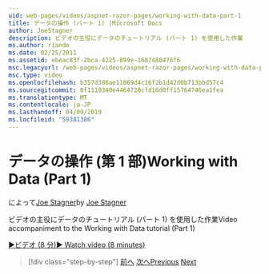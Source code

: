 ```yaml
---
uid: web-pages/videos/aspnet-razor-pages/working-with-data-part-1
title: データの操作 (パート 1) |Microsoft Docs
author: JoeStagner
description: ビデオの主役にデータのチュートリアル (パート 1) を使用した作業
ms.author: riande
ms.date: 02/25/2011
ms.assetid: ebeac83f-2bca-4225-899e-1687480476f6
msc.legacyurl: /web-pages/videos/aspnet-razor-pages/working-with-data-part-1
msc.type: video
ms.openlocfilehash: b357d386ae11869d4c16f2b1d42d0b713bbd57c4
ms.sourcegitcommit: 0f1119340e4464720cfd16d0ff15764746ea1fea
ms.translationtype: MT
ms.contentlocale: ja-JP
ms.lasthandoff: 04/09/2019
ms.locfileid: "59381386"
---
```

# <a name="working-with-data-part-1"></a><span data-ttu-id="1ff1d-103">データの操作 (第 1 部)</span><span class="sxs-lookup"><span data-stu-id="1ff1d-103">Working with Data (Part 1)</span></span>

<span data-ttu-id="1ff1d-104">によって[Joe Stagner](https://github.com/JoeStagner)</span><span class="sxs-lookup"><span data-stu-id="1ff1d-104">by [Joe Stagner](https://github.com/JoeStagner)</span></span>

<span data-ttu-id="1ff1d-105">ビデオの主役にデータのチュートリアル (パート 1) を使用した作業</span><span class="sxs-lookup"><span data-stu-id="1ff1d-105">Video accompaniment to the Working with Data tutorial (Part 1)</span></span>

[<span data-ttu-id="1ff1d-106">&#9654;ビデオ (8 分)</span><span class="sxs-lookup"><span data-stu-id="1ff1d-106">&#9654; Watch video (8 minutes)</span></span>](https://channel9.msdn.com/Blogs/ASP-NET-Site-Videos/working-with-data-part-1)

> [!div class="step-by-step"]
> <span data-ttu-id="1ff1d-107">[前へ](working-with-forms-part-2.md)
> [次へ](working-with-data-part-2.md)</span><span class="sxs-lookup"><span data-stu-id="1ff1d-107">[Previous](working-with-forms-part-2.md)
[Next](working-with-data-part-2.md)</span></span>
